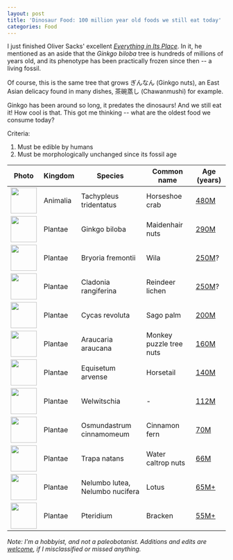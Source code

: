 ```yaml
---
layout: post
title: 'Dinosaur Food: 100 million year old foods we still eat today'
categories: Food
---
```


I just finished Oliver Sacks' excellent _[Everything in Its Place](https://www.penguinrandomhouse.com/books/538576/everything-in-its-place-by-oliver-sacks/)_. In it, he mentioned as an aside that the _Ginkgo biloba_ tree is hundreds of millions of years old, and its phenotype has been practically frozen since then -- a living fossil.

Of course, this is the same tree that grows ぎんなん (Ginkgo nuts), an East Asian delicacy found in many dishes, 茶碗蒸し (Chawanmushi) for example.

Ginkgo has been around so long, it predates the dinosaurs! And we still eat it! How cool is that. This got me thinking -- what are the oldest food we consume today?

Criteria:

1. Must be edible by humans
2. Must be morphologically unchanged since its fossil age

| Photo | Kingdom | Species | Common name | Age (years)
|---|----|--|----|--|
| <img src="https://upload.wikimedia.org/wikipedia/commons/1/1b/Limulus_polyphemus_horseshue_crab_on_coast.jpg" width=60 /> | Animalia | Tachypleus tridentatus | Horseshoe crab | [480M](https://www.frontiersin.org/articles/10.3389/feart.2020.00098/full)
| <img src="https://upload.wikimedia.org/wikipedia/commons/thumb/7/78/GinkgoLeaves.jpg/1280px-GinkgoLeaves.jpg" width=60 /> | Plantae | Ginkgo biloba | Maidenhair nuts | [290M](https://www.sciencedirect.com/science/article/abs/pii/S1871174X0900002X?via%3Dihub)
| <img src="https://upload.wikimedia.org/wikipedia/commons/e/e1/WilaBig.jpg" width=60 /> | Plantae | Bryoria fremontii | Wila | [250M](https://en.wikipedia.org/wiki/Moss#Geological_history)?
| <img src="https://upload.wikimedia.org/wikipedia/commons/2/29/Cladonia_portentosa_top.JPG" width=60 /> | Plantae | Cladonia rangiferina | Reindeer lichen | [250M](https://en.wikipedia.org/wiki/Moss#Geological_history)?
| <img src="https://upload.wikimedia.org/wikipedia/commons/3/3b/Cycas_inflorescence.jpg" width=60 /> | Plantae | Cycas revoluta | Sago palm | [200M](http://www1.biologie.uni-hamburg.de/b-online/library/cycads/fossilspast.htm)
| <img src="https://upload.wikimedia.org/wikipedia/commons/thumb/1/1b/Zweig_der_Andentannne.JPG/2560px-Zweig_der_Andentannne.JPG" width=60 /> | Plantae | Araucaria araucana | Monkey puzzle tree nuts | [160M](https://www.pacificu.edu/about/campuses-locations/forest-grove-campus/guide-trees/monkeypuzzle)
| <img src="https://upload.wikimedia.org/wikipedia/commons/thumb/2/23/Equisetum_arvense_foliage.jpg/2560px-Equisetum_arvense_foliage.jpg" width=60 /> | Plantae | Equisetum arvense | Horsetail | [140M](https://en.wikipedia.org/wiki/Equisetum#Evolutionary_history)
| <img src="https://upload.wikimedia.org/wikipedia/commons/thumb/e/ec/Welwitschia_mirabilis_%28female%29.jpg/2560px-Welwitschia_mirabilis_%28female%29.jpg" width=60 /> | Plantae | Welwitschia | - | [112M](https://pubmed.ncbi.nlm.nih.gov/33504814/)
| <img src="https://upload.wikimedia.org/wikipedia/commons/2/26/Cinnamon_fern.jpg" width=60 /> | Plantae | Osmundastrum cinnamomeum | Cinnamon fern | [70M](https://www.journals.uchicago.edu/doi/10.1086/314134)
| <img src="https://upload.wikimedia.org/wikipedia/commons/f/f3/Water-caltrops.jpg" width=60 /> | Plantae | Trapa natans | Water caltrop nuts | [66M](https://en.wikipedia.org/wiki/Water_caltrop#Fossil_record)
| <img src="https://upload.wikimedia.org/wikipedia/commons/d/d9/Nelumbo_lutea_blossom.jpeg" width=60 /> | Plantae | Nelumbo lutea, Nelumbo nucifera | Lotus | [65M+](https://ebrary.net/27989/environment/lotus)
| <img src="https://upload.wikimedia.org/wikipedia/commons/thumb/9/99/Dried_Eastern_brakenfern.jpg/220px-Dried_Eastern_brakenfern.jpg" width=60 /> | Plantae | Pteridium | Bracken | [55M+](https://en.wikipedia.org/wiki/Bracken)

*Note: I'm a hobbyist, and not a paleobotanist. Additions and edits are [welcome](https://github.com/bcherny/bcherny.github.io/edit/main/_posts/2022-01-17-Dinosaur-food.md), if I misclassified or missed anything.*
